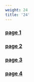 ```yaml
---
weight: 24
title: '24'
---
```

### [page 1](/pdf/1929-10-24-01.pdf)
### [page 2](/pdf/1929-10-24-02.pdf)
### [page 3](/pdf/1929-10-24-03.pdf)
### [page 4](/pdf/1929-10-24-04.pdf)
